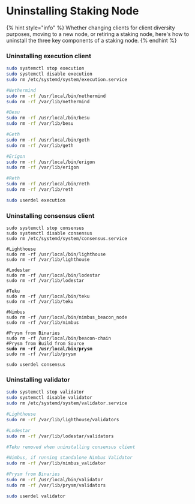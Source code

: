 # Uninstalling Staking Node

{% hint style="info" %}
Whether changing clients for client diversity purposes, moving to a new node, or retiring a staking node, here's how to uninstall the three key components of a staking node.
{% endhint %}

### Uninstalling execution client&#x20;

```bash
sudo systemctl stop execution
sudo systemctl disable execution
sudo rm /etc/systemd/system/execution.service

#Nethermind
sudo rm -rf /usr/local/bin/nethermind
sudo rm -rf /var/lib/nethermind

#Besu
sudo rm -rf /usr/local/bin/besu
sudo rm -rf /var/lib/besu

#Geth
sudo rm -rf /usr/local/bin/geth
sudo rm -rf /var/lib/geth

#Erigon
sudo rm -rf /usr/local/bin/erigon
sudo rm -rf /var/lib/erigon

#Reth
sudo rm -rf /usr/local/bin/reth
sudo rm -rf /var/lib/reth

sudo userdel execution
```

### Uninstalling consensus client&#x20;

<pre class="language-bash"><code class="lang-bash">sudo systemctl stop consensus
sudo systemctl disable consensus
sudo rm /etc/systemd/system/consensus.service

#Lighthouse
sudo rm -rf /usr/local/bin/lighthouse
sudo rm -rf /var/lib/lighthouse

#Lodestar
sudo rm -rf /usr/local/bin/lodestar
sudo rm -rf /var/lib/lodestar

#Teku
sudo rm -rf /usr/local/bin/teku
sudo rm -rf /var/lib/teku

#Nimbus
sudo rm -rf /usr/local/bin/nimbus_beacon_node
sudo rm -rf /var/lib/nimbus

#Prysm from Binaries
sudo rm -rf /usr/local/bin/beacon-chain
#Prysm from Build from Source
<strong>sudo rm -rf /usr/local/bin/prysm
</strong>sudo rm -rf /var/lib/prysm

sudo userdel consensus
</code></pre>

### Uninstalling validator

```bash
sudo systemctl stop validator
sudo systemctl disable validator
sudo rm /etc/systemd/system/validator.service

#Lighthouse
sudo rm -rf /var/lib/lighthouse/validators

#Lodestar
sudo rm -rf /var/lib/lodestar/validators

#Teku removed when uninstalling consensus client

#Nimbus, if running standalone Nimbus Validator
sudo rm -rf /var/lib/nimbus_validator

#Prysm from Binaries
sudo rm -rf /usr/local/bin/validator
sudo rm -rf /var/lib/prysm/validators

sudo userdel validator
```
